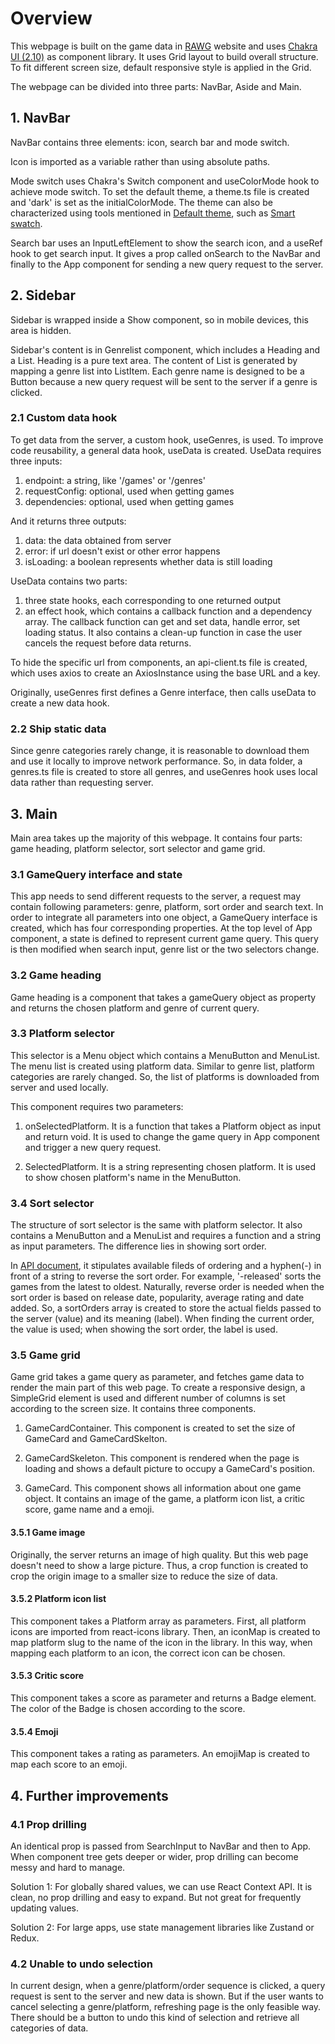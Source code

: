 # Overview

This webpage is built on the game data in [RAWG](https://rawg.io/) website and uses [Chakra UI (2.10)](https://v2.chakra-ui.com/getting-started) as component library. It uses Grid layout to build overall structure. To fit different screen size, default responsive style is applied in the Grid.

The webpage can be divided into three parts: NavBar, Aside and Main.

## 1. NavBar

NavBar contains three elements: icon, search bar and mode switch.

Icon is imported as a variable rather than using absolute paths.

Mode switch uses Chakra's Switch component and useColorMode hook to achieve mode switch. To set the default theme, a theme.ts file is created and 'dark' is set as the initialColorMode. The theme can also be characterized using tools mentioned in [Default theme](https://v2.chakra-ui.com/docs/styled-system/theme), such as [Smart swatch](https://smart-swatch.netlify.app/). 

Search bar uses an InputLeftElement to show the search icon, and a useRef hook to get search input. It gives a prop called onSearch to the NavBar and finally to the App component for sending a new query request to the server.

## 2. Sidebar

Sidebar is wrapped inside a Show component, so in mobile devices, this area is hidden.

Sidebar's content is in Genrelist component, which includes a Heading and a List. Heading is a pure text area. The content of List is generated by mapping a genre list into ListItem. Each genre name is designed to be a Button because a new query request will be sent to the server if a genre is clicked.

### 2.1 Custom data hook

To get data from the server, a custom hook, useGenres, is used. To improve code reusability, a general data hook, useData is created. UseData requires three inputs:

1. endpoint: a string, like '/games' or '/genres'
2. requestConfig: optional, used when getting games
3. dependencies: optional, used when getting games

And it returns three outputs:

1. data: the data obtained from server
2. error: if url doesn't exist or other error happens
3. isLoading: a boolean represents whether data is still loading

UseData contains two parts:

1. three state hooks, each corresponding to one returned output
2. an effect hook, which contains a callback function and a dependency array. The callback function can get and set data, handle error, set loading status. It also contains a clean-up function in case the user cancels the request before data returns.

To hide the specific url from components, an api-client.ts file is created, which uses axios to create an AxiosInstance using the base URL and a key.  

Originally, useGenres first defines a Genre interface, then calls useData to create a new data hook.

### 2.2 Ship static data

Since genre categories rarely change, it is reasonable to download them and use it locally to improve network performance. So, in data folder, a genres.ts file is created to store all genres, and useGenres hook uses local data rather than requesting server.

## 3. Main

Main area takes up the majority of this webpage. It contains four parts: game heading, platform selector, sort selector and game grid.

### 3.1 GameQuery interface and state

This app needs to send different requests to the server, a request may contain following parameters: genre, platform, sort order and search text. In order to integrate all parameters into one object, a GameQuery interface is created, which has four corresponding properties. At the top level of App component, a state is defined to represent current game query. This query is then modified when search input, genre list or the two selectors change.

### 3.2 Game heading

Game heading is a component that takes a gameQuery object as property and returns the chosen platform and genre of current query.

### 3.3 Platform selector

This selector is a Menu object which contains a MenuButton and MenuList. The menu list is created using platform data. Similar to genre list, platform categories are rarely changed. So, the list of platforms is downloaded from server and used locally.

This component requires two parameters:

1. onSelectedPlatform. It is a function that takes a Platform object as input and return void. It is used to change the game query in App component and trigger a new query request.

2. SelectedPlatform. It is a string representing chosen platform. It is used to show chosen platform's name in the MenuButton.

### 3.4 Sort selector

The structure of sort selector is the same with platform selector. It also contains a MenuButton and a MenuList and requires a function and a string as input parameters. The difference lies in showing sort order.

In [API document](https://api.rawg.io/docs/#operation/games_list), it stipulates available fileds of ordering and a hyphen(-) in front of a string to reverse the sort order. For example, '-released' sorts the games from the latest to oldest. Naturally, reverse order is needed when the sort order is based on release date, popularity, average rating and date added. So, a sortOrders array is created to store the actual fields passed to the server (value) and its meaning (label). When finding the current order, the value is used; when showing the sort order, the label is used.

### 3.5 Game grid

Game grid takes a game query as parameter, and fetches game data to render the main part of this web page. To create a responsive design, a SimpleGrid element is used and different number of columns is set according to the screen size. It contains three components.

1. GameCardContainer. This component is created to set the size of GameCard and GameCardSkelton.

2. GameCardSkeleton. This component is rendered when the page is loading and shows a default picture to occupy a GameCard's position.

3. GameCard. This component shows all information about one game object. It contains an image of the game, a platform icon list, a critic score, game name and a emoji.

#### 3.5.1 Game image

Originally, the server returns an image of high quality. But this web page doesn't need to show a large picture. Thus, a crop function is created to crop the origin image to a smaller size to reduce the size of data.

#### 3.5.2 Platform icon list

This component takes a Platform array as parameters. First, all platform icons are imported from react-icons library. Then, an iconMap is created to map platform slug to the name of the icon in the library. In this way, when mapping each platform to an icon, the correct icon can be chosen.

#### 3.5.3 Critic score

This component takes a score as parameter and returns a Badge element. The color of the Badge is chosen according to the score.

#### 3.5.4 Emoji

This component takes a rating as parameters. An emojiMap is created to map each score to an emoji.

## 4. Further improvements

### 4.1 Prop drilling

An identical prop is passed from SearchInput to NavBar and then to App. When component tree gets deeper or wider, prop drilling can become messy and hard to manage.

Solution 1: For globally shared values, we can use React Context API. It is clean, no prop drilling and easy to expand. But not great for frequently updating values.

Solution 2: For large apps, use state management libraries like Zustand or Redux.

### 4.2 Unable to undo selection

In current design, when a genre/platform/order sequence is clicked, a query request is sent to the server and new data is shown. But if the user wants to cancel selecting a genre/platform, refreshing page is the only feasible way. There should be a button to undo this kind of selection and retrieve all categories of data.
